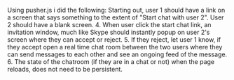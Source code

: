Using pusher.js i did the following:
Starting out, user 1 should have a link on a screen that says
something to the extent of "Start chat with user 2". User 2 should
have a blank screen.
4.    When user click the start chat link, an invitation window, much
like Skype should instantly popup on user 2's screen where they can
accept or reject.
5.    If they reject, let user 1 know, if they accept open a real time
chat room between the two users where they can send messages to each
other and see an ongoing feed of the message.
6.    The state of the chatroom (if they are in a chat or not) when
the page reloads, does not need to be persistent.